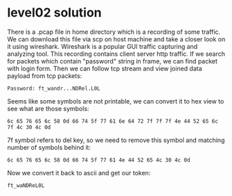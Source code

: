 # level02 solution
There is a .pcap file in home directory which is a recording of some traffic. We can download this file via scp on host machine and take a closer look on it using wireshark. Wireshark is a popular GUI traffic capturing and analyzing tool. This recording contains client server http traffic. If we search for packets which contain "password" string in frame, we can find packet with login form. Then we can follow tcp stream and view joined data payload from tcp packets:


    Password: ft_wandr...NDRel.L0L

Seems like some symbols are not printable, we can convert it to hex view to see what are those symbols:

    6c 65 76 65 6c 58 0d 66 74 5f 77 61 6e 64 72 7f 7f 7f 4e 44 52 65 6c 7f 4c 30 4c 0d

7f symbol refers to del key, so we need to remove this symbol and matching number of symbols behind it:

    6c 65 76 65 6c 58 0d 66 74 5f 77 61 4e 44 52 65 4c 30 4c 0d

Now we convert it back to ascii and get our token:

    ft_waNDReL0L
